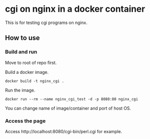 # cgi on nginx in a docker container
This is for testing cgi programs on nginx.

## How to use

### Build and run
Move to root of repo first.

Build a docker image.

```
docker build -t nginx_cgi .
```

Run the image.

```
docker run --rm --name nginx_cgi_test -d -p 8080:80 nginx_cgi
```

You can change name of image/container and port of host OS.

### Access the page
Access http://localhost:8080/cgi-bin/perl.cgi for example.
